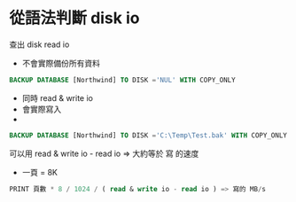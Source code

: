 # 從語法判斷 disk io

查出 disk read io
- 不會實際備份所有資料

```sql
BACKUP DATABASE [Northwind] TO DISK ='NUL' WITH COPY_ONLY
```

- 同時 read & write io
 - 會實際寫入
 - 
```sql
BACKUP DATABASE [Northwind] TO DISK ='C:\Temp\Test.bak' WITH COPY_ONLY
```

可以用 read & write io - read io => 大約等於 寫 的速度

 - 一頁 = 8K

```sql
PRINT 頁數 * 8 / 1024 / ( read & write io - read io ) => 寫的 MB/s
```


